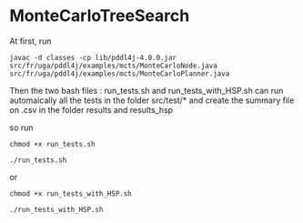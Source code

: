# MonteCarloTreeSearch

At first, run 
```
javac -d classes -cp lib/pddl4j-4.0.0.jar src/fr/uga/pddl4j/examples/mcts/MonteCarloNode.java src/fr/uga/pddl4j/examples/mcts/MonteCarloPlanner.java
```

Then the two bash files : run_tests.sh and run_tests_with_HSP.sh can run automaically all the tests in the folder src/test/* and create the summary file on .csv in the folder results and results_hsp  

so run 
```
chmod +x run_tests.sh
```

```
./run_tests.sh
```
or 
```
chmod +x run_tests_with_HSP.sh
```

```
./run_tests_with_HSP.sh
```